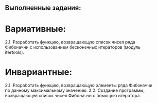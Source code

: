 ## Выполненные задания:
# Вариативные:
2.1. Разработать функцию, возвращающую список чисел ряда Фибоначчи с использованием бесконечных итераторов (модуль itertools).
# Инвариантные:
2.1. Разработать функцию, возвращающую элементы ряда Фибоначчи по данному максимальному значению.
2.2. Создание программы, возвращающей список чисел Фибоначчи с помощью итератора.
